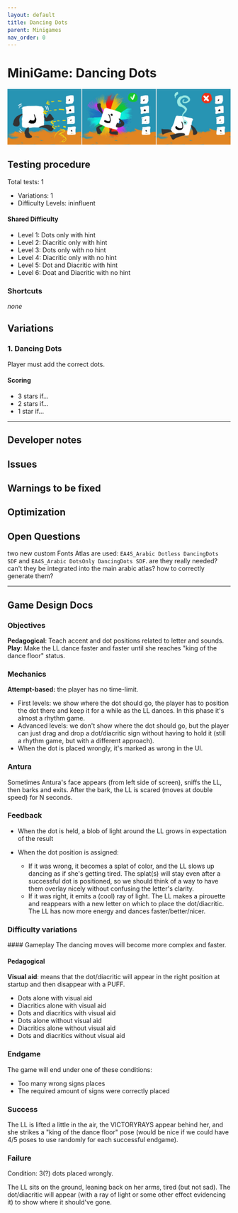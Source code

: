 ```yaml
---
layout: default
title: Dancing Dots
parent: Minigames
nav_order: 0
---
```

# MiniGame: Dancing Dots

![](images/DancingDots.jpg)


## Testing procedure

Total tests: 1
- Variations: 1
- Difficulty Levels: ininfluent

#### Shared Difficulty
- Level 1: Dots only with hint
- Level 2: Diacritic only with hint
- Level 3: Dots only with no hint
- Level 4: Diacritic only with no hint
- Level 5: Dot and Diacritic with hint
- Level 6: Doat and Diacritic with no hint

### Shortcuts
_none_

## Variations

### 1. Dancing Dots
Player must add the correct dots.

#### Scoring
- 3 stars if...
- 2 stars if...
- 1 star if...
---
## Developer notes

## Issues

## Warnings to be fixed

## Optimization

## Open Questions
two new custom Fonts Atlas are used: `EA4S_Arabic Dotless DancingDots SDF` and `EA4S_Arabic DotsOnly DancingDots SDF`. are they really needed? can't they be integrated into the main arabic atlas?
how to correctly generate them?

---

## Game Design Docs

### Objectives

**Pedagogical**: Teach accent and dot positions related to letter and sounds.
**Play**: Make the LL dance faster and faster until she reaches "king of the dance floor" status.

### Mechanics

**Attempt-based:** the player has no time-limit.

- First levels: we show where the dot should go, the player has to position the dot there and keep it for a while as the LL dances. In this phase it's almost a rhythm game.
- Advanced levels: we don't show where the dot should go, but the player can just drag and drop a dot/diacritic sign without having to hold it (still a rhythm game, but with a different approach).
- When the dot is placed wrongly, it's marked as wrong in the UI.

### Antura

Sometimes Antura's face appears (from left side of screen), sniffs the LL, then barks and exits. After the bark, the LL is scared (moves at double speed) for N seconds.

### Feedback

- When the dot is held, a blob of light around the LL grows in expectation of the result
- When the dot position is assigned:

  - If it was wrong, it becomes a splat of color, and the LL slows up dancing as if she's getting tired. The splat(s) will stay even after a successful dot is positioned, so we should think of a way to have them overlay nicely without confusing the letter's clarity.
  - If it was right, it emits a (cool) ray of light. The LL makes a pirouette and reappears with a new letter on which to place the dot/diacritic. The LL has now more energy and dances faster/better/nicer.

### Difficulty variations

#### Gameplay
The dancing moves will become more complex and faster.

#### Pedagogical
**Visual aid**: means that the dot/diacritic will appear in the right position at startup and then disappear with a PUFF.

- Dots alone with visual aid
- Diacritics alone with visual aid
- Dots and diacritics with visual aid
- Dots alone without visual aid
- Diacritics alone without visual aid
- Dots and diacritics without visual aid

### Endgame

The game will end under one of these conditions:

- Too many wrong signs places
- The required amount of signs were correctly placed

### Success

The LL is lifted a little in the air, the VICTORYRAYS appear behind her, and she strikes a "king of the dance floor" pose (would be nice if we could have 4/5 poses to use randomly for each successful endgame).

### Failure

Condition: 3(?) dots placed wrongly.

The LL sits on the ground, leaning back on her arms, tired (but not sad). The dot/diacritic will appear (with a ray of light or some other effect evidencing it) to show where it should've gone.
